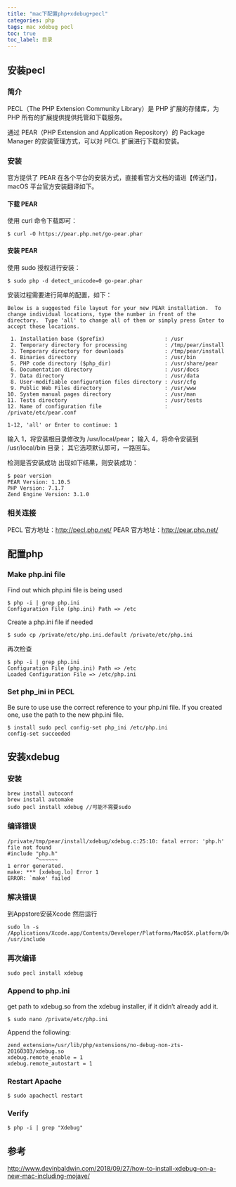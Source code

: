 ```yaml
---
title: "mac下配置php+xdebug+pecl"
categories: php  
tags: mac xdebug pecl
toc: true
toc_label: 目录
---
```


## 安装pecl
### 简介
PECL（The PHP Extension Community Library）是 PHP 扩展的存储库，为 PHP 所有的扩展提供提供托管和下载服务。

通过 PEAR（PHP Extension and Application Repository）的 Package Manager 的安装管理方式，可以对 PECL 扩展进行下载和安装。

### 安装
官方提供了 PEAR 在各个平台的安装方式，直接看官方文档的请进【传送门】，macOS 平台官方安装翻译如下。

#### 下载 PEAR
使用 curl 命令下载即可：
```
$ curl -O https://pear.php.net/go-pear.phar
```

#### 安装 PEAR
使用 sudo 授权进行安装：
```
$ sudo php -d detect_unicode=0 go-pear.phar
```

安装过程需要进行简单的配置，如下：
```
Below is a suggested file layout for your new PEAR installation.  To
change individual locations, type the number in front of the
directory.  Type 'all' to change all of them or simply press Enter to
accept these locations.

 1. Installation base ($prefix)                   : /usr
 2. Temporary directory for processing            : /tmp/pear/install
 3. Temporary directory for downloads             : /tmp/pear/install
 4. Binaries directory                            : /usr/bin
 5. PHP code directory ($php_dir)                 : /usr/share/pear
 6. Documentation directory                       : /usr/docs
 7. Data directory                                : /usr/data
 8. User-modifiable configuration files directory : /usr/cfg
 9. Public Web Files directory                    : /usr/www
10. System manual pages directory                 : /usr/man
11. Tests directory                               : /usr/tests
12. Name of configuration file                    : /private/etc/pear.conf

1-12, 'all' or Enter to continue: 1
```
输入 1，将安装根目录修改为 /usr/local/pear； 
输入 4，将命令安装到 /usr/local/bin 目录； 
其它选项默认即可，一路回车。

检测是否安装成功
出现如下结果，则安装成功：
```
$ pear version
PEAR Version: 1.10.5
PHP Version: 7.1.7
Zend Engine Version: 3.1.0
```

### 相关连接
PECL 官方地址：http://pecl.php.net/ 
PEAR 官方地址：http://pear.php.net/

## 配置php
### Make php.ini file

Find out which php.ini file is being used
```
$ php -i | grep php.ini
Configuration File (php.ini) Path => /etc
```

Create a php.ini file if needed
```
$ sudo cp /private/etc/php.ini.default /private/etc/php.ini
```

再次检查
```
$ php -i | grep php.ini                                    
Configuration File (php.ini) Path => /etc
Loaded Configuration File => /etc/php.ini
```

### Set php_ini in PECL

Be sure to use use the correct reference to your php.ini file. If you created one, use the path to the new php.ini file.
```
$ install sudo pecl config-set php_ini /etc/php.ini
config-set succeeded
```

## 安装xdebug
### 安装
```
brew install autoconf
brew install automake
sudo pecl install xdebug //可能不需要sudo
```

### 编译错误
```
/private/tmp/pear/install/xdebug/xdebug.c:25:10: fatal error: 'php.h' file not found
#include "php.h"
         ^~~~~~~
1 error generated.
make: *** [xdebug.lo] Error 1
ERROR: `make' failed
```

### 解决错误
到Appstore安装Xcode
然后运行
```
sudo ln -s /Applications/Xcode.app/Contents/Developer/Platforms/MacOSX.platform/Developer/SDKs/MacOSX10.14.sdk/usr/include /usr/include
```

### 再次编译
```
sudo pecl install xdebug
```

### Append to php.ini

get path to xdebug.so from the xdebug installer, if it didn’t already add it.
```
$ sudo nano /private/etc/php.ini
```
Append the following:
```
zend_extension=/usr/lib/php/extensions/no-debug-non-zts-20160303/xdebug.so
xdebug.remote_enable = 1
xdebug.remote_autostart = 1
```

### Restart Apache
```
$ sudo apachectl restart
```
### Verify
```
$ php -i | grep "Xdebug"
```
## 参考

http://www.devinbaldwin.com/2018/09/27/how-to-install-xdebug-on-a-new-mac-including-mojave/
